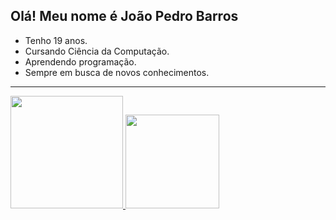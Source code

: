 ## Olá! Meu nome é João Pedro Barros

- Tenho 19 anos. 
- Cursando Ciência da Computação. 
- Aprendendo programação. 
- Sempre em busca de novos conhecimentos.
---------------------------------------------------------
<div>
<a href="https://github.com/jppn123">
<img height="180em" src="https://github-readme-stats.vercel.app/api?username=jppn123&show_icons=true&theme=dracula&include_all_commits=true&count_private=true"/>
<img height="150em" src="https://github-readme-stats.vercel.app/api/top-langs/?username=jppn123&layout=compact&langs_count=7&theme=dracula"/>
</div>
